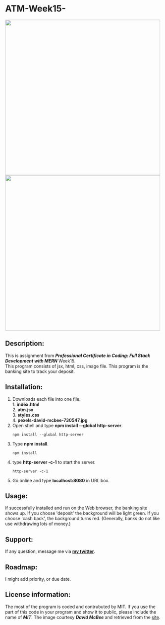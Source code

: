 # ATM-Week15-
<div>
<img src="atm1.png" width='500'/>
<img src="atm2.png" width='500'/>
</div>

## Description:
  This is assignment from ***Professional Certificate in Coding: Full Stack Development with MERN*** Week15.</br>
  This program consists of jsx, html, css, image file.
  This program is the  banking site to track your deposit.

## Installation:
  1. Downloads each file into one file. <br>
    1. **index.html** <br>
    2. **atm.jsx** <br>
    3. **styles.css** <br>
    4. **pexels-david-mcbee-730547.jpg** <br>
  3. Open shell and type **npm install --global http-server**.
     ```console
     npm install --global http-server
     ```
  4. Type **npm install**.
     ```console
     npm install
     ```
  5. type **http-server -c-1** to start the server.
     ```console
     http-server -c-1
     ```
  6. Go online and type **localhost:8080** in URL box.

  
## Usage:
  <p>If successfully installed and run on the Web browser, the banking site shows up. If you choose 'deposit' the background will be light green. If you choose 'cash back', the background turns red. (Generally, banks do not like use withdrawing lots of money.)</p>
  
## Support:
  If any question, message me via **[my twitter](https://twitter.com/Kojiro38895598)**.
  
## Roadmap:
  I might add priority, or due date.
  
## License information: 
 The most of the program is coded and contrubuted by MIT. If you use the part of this code in your program and show it to public, please include the name of ***MIT***.
 The image courtesy ***David McBee*** and retrieved from the [site](https://www.pexels.com/photo/bitcoins-and-u-s-dollar-bills-730547/).

